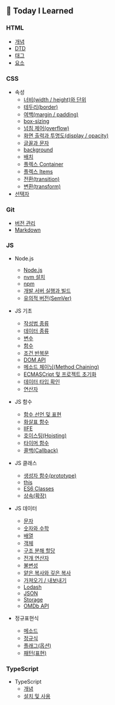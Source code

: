 ## 📝 Today I Learned

### HTML  
  - [개념](https://github.com/plutoin/TIL/blob/master/HTML/%EA%B0%9C%EB%85%90.md)
  - [DTD](https://github.com/plutoin/TIL/blob/master/HTML/DTD.md)
  - [태그](https://github.com/plutoin/TIL/blob/master/HTML/%ED%83%9C%EA%B7%B8.md)
  - [요소](https://github.com/plutoin/TIL/blob/master/HTML/%EC%9A%94%EC%86%8C.md)


### CSS
- 속성
  - [너비(width / height)와 단위](https://github.com/plutoin/TIL/blob/master/CSS/%EC%86%8D%EC%84%B1/%EB%84%88%EB%B9%84%EC%99%80%20%EB%8B%A8%EC%9C%84.md)
  - [테두리(border)](https://github.com/plutoin/TIL/blob/master/CSS/%EC%86%8D%EC%84%B1/border.md)
  - [여백(margin / padding)](https://github.com/plutoin/TIL/blob/master/CSS/%EC%86%8D%EC%84%B1/margin%20padding.md)
  - [box-sizing](https://github.com/plutoin/TIL/blob/master/CSS/%EC%86%8D%EC%84%B1/box-sizing.md)
  - [넘침 제어(overflow)](https://github.com/plutoin/TIL/blob/master/CSS/%EC%86%8D%EC%84%B1/overflow.md)
  - [화면 출력과 투명도(display / opacity)](https://github.com/plutoin/TIL/blob/master/CSS/%EC%86%8D%EC%84%B1/display%20opacity.md)
  - [글꼴과 문자](https://github.com/plutoin/TIL/blob/master/CSS/%EC%86%8D%EC%84%B1/%EA%B8%80%EA%BC%B4%EA%B3%BC%20%EB%AC%B8%EC%9E%90.md)
  - [background](https://github.com/plutoin/TIL/blob/master/CSS/%EC%86%8D%EC%84%B1/background.md)
  - [배치](https://github.com/plutoin/TIL/blob/master/CSS/%EC%86%8D%EC%84%B1/%EB%B0%B0%EC%B9%98.md)
  - [플렉스 Container](https://github.com/plutoin/TIL/blob/master/CSS/%EC%86%8D%EC%84%B1/%ED%94%8C%EB%A0%89%EC%8A%A4%20Container.md)
  - [플렉스 Items](https://github.com/plutoin/TIL/blob/master/CSS/%EC%86%8D%EC%84%B1/%ED%94%8C%EB%A0%89%EC%8A%A4%20Items.md)
  - [전환(transition)](https://github.com/plutoin/TIL/blob/master/CSS/%EC%86%8D%EC%84%B1/transition.md)
  - [변환(transform)](https://github.com/plutoin/TIL/blob/master/CSS/%EC%86%8D%EC%84%B1/transform%20perspective.md)
- [선택자](https://github.com/plutoin/TIL/blob/master/CSS/%EC%84%A0%ED%83%9D%EC%9E%90.md)
  


### Git
  - [버전 관리](https://github.com/plutoin/TIL/blob/master/Git/%EB%B2%84%EC%A0%84%20%EA%B4%80%EB%A6%AC.md)
  - [Markdown](https://github.com/plutoin/TIL/blob/master/Git/Markdown.md)


### JS

- Node.js
  - [Node.js](https://github.com/plutoin/TIL/blob/master/JS/Node.js/Node.md)
  - [nvm 설치](https://github.com/plutoin/TIL/blob/master/JS/Node.js/nvm%20%EC%84%A4%EC%B9%98.md)
  - [npm](https://github.com/plutoin/TIL/blob/master/JS/Node.js/npm.md)
  - [개발 서버 실행과 빌드](https://github.com/plutoin/TIL/blob/master/JS/Node.js/%EA%B0%9C%EB%B0%9C%20%EC%84%9C%EB%B2%84%20%EC%8B%A4%ED%96%89%EA%B3%BC%20%EB%B9%8C%EB%93%9C.md)
  - [유의적 버전(SemVer)](https://github.com/plutoin/TIL/blob/master/JS/Node.js/%EC%9C%A0%EC%9D%98%EC%A0%81%20%EB%B2%84%EC%A0%84.md)

- JS 기초
  - [작성법 종류](https://github.com/plutoin/TIL/blob/master/JS/JS%20%EA%B8%B0%EC%B4%88/%EC%9E%91%EC%84%B1%EB%B2%95%20%EC%A2%85%EB%A5%98.md)
  - [데이터 종류](https://github.com/plutoin/TIL/blob/master/JS/JS%20%EA%B8%B0%EC%B4%88/%EB%8D%B0%EC%9D%B4%ED%84%B0%20%EC%A2%85%EB%A5%98.md)
  - [변수](https://github.com/plutoin/TIL/blob/master/JS/JS%20%EA%B8%B0%EC%B4%88/%EB%B3%80%EC%88%98.md)
  - [함수](https://github.com/plutoin/TIL/blob/master/JS/JS%20%EA%B8%B0%EC%B4%88/%ED%95%A8%EC%88%98.md)
  - [조건 반복문](https://github.com/plutoin/TIL/blob/master/JS/JS%20%EA%B8%B0%EC%B4%88/%EC%A1%B0%EA%B1%B4%20%EB%B0%98%EB%B3%B5%EB%AC%B8.md)
  - [DOM API](https://github.com/plutoin/TIL/blob/master/JS/JS%20%EA%B8%B0%EC%B4%88/DOM%20API.md)
  - [메소드 체이닝(Method Chaining)](https://github.com/plutoin/TIL/blob/master/JS/JS%20%EA%B8%B0%EC%B4%88/Method%20Chaining.md)
  - [ECMASCript 및 프로젝트 초기화](https://github.com/plutoin/TIL/blob/master/JS/JS%20%EA%B8%B0%EC%B4%88/ECMAScript%20%EB%B0%8F%20%ED%94%84%EB%A1%9C%EC%A0%9D%ED%8A%B8%20%EC%B4%88%EA%B8%B0%ED%99%94.md)
  - [데이터 타입 확인](https://github.com/plutoin/TIL/blob/master/JS/JS%20%EA%B8%B0%EC%B4%88/%EB%8D%B0%EC%9D%B4%ED%84%B0%20%ED%83%80%EC%9E%85%20%ED%99%95%EC%9D%B8.md)
  - [연산자](https://github.com/plutoin/TIL/blob/master/JS/JS%20%EA%B8%B0%EC%B4%88/%EC%97%B0%EC%82%B0%EC%9E%90.md)

- JS 함수
  - [함수 선언 및 표현](https://github.com/plutoin/TIL/blob/master/JS/JS%20%ED%95%A8%EC%88%98/%ED%95%A8%EC%88%98%20%EC%84%A0%EC%96%B8%20%EB%B0%8F%20%ED%91%9C%ED%98%84.md)
  - [화살표 함수](https://github.com/plutoin/TIL/blob/master/JS/JS%20%ED%95%A8%EC%88%98/%ED%99%94%EC%82%B4%ED%91%9C%20%ED%95%A8%EC%88%98.md)
  - [IIFE](https://github.com/plutoin/TIL/blob/master/JS/JS%20%ED%95%A8%EC%88%98/IIFE.md)
  - [호이스팅(Hoisting)](https://github.com/plutoin/TIL/blob/master/JS/JS%20%ED%95%A8%EC%88%98/%ED%98%B8%EC%9D%B4%EC%8A%A4%ED%8C%85(Hoisting).md)
  - [타이머 함수](https://github.com/plutoin/TIL/blob/master/JS/JS%20%ED%95%A8%EC%88%98/%ED%83%80%EC%9D%B4%EB%A8%B8%20%ED%95%A8%EC%88%98.md)
  - [콜백(Callback)](https://github.com/plutoin/TIL/blob/master/JS/JS%20%ED%95%A8%EC%88%98/%EC%BD%9C%EB%B0%B1(Callback).md)

- JS 클래스
  - [생성자 함수(prototype)](https://github.com/plutoin/TIL/blob/master/JS/JS%20%ED%81%B4%EB%9E%98%EC%8A%A4/%EC%83%9D%EC%84%B1%EC%9E%90%20%ED%95%A8%EC%88%98(prototype).md)
  - [this](https://github.com/plutoin/TIL/blob/master/JS/JS%20%ED%81%B4%EB%9E%98%EC%8A%A4/this.md)
  - [ES6 Classes](https://github.com/plutoin/TIL/blob/master/JS/JS%20%ED%81%B4%EB%9E%98%EC%8A%A4/ES6%20Classes.md)
  - [상속(확장)](https://github.com/plutoin/TIL/blob/master/JS/JS%20%ED%81%B4%EB%9E%98%EC%8A%A4/%EC%83%81%EC%86%8D(%ED%99%95%EC%9E%A5).md)

- JS 데이터
  - [문자](https://github.com/plutoin/TIL/blob/master/JS/JS%20%EB%8D%B0%EC%9D%B4%ED%84%B0/%EB%AC%B8%EC%9E%90.md)
  - [숫자와 수학](https://github.com/plutoin/TIL/blob/master/JS/JS%20%EB%8D%B0%EC%9D%B4%ED%84%B0/%EC%88%AB%EC%9E%90%EC%99%80%20%EC%88%98%ED%95%99.md)
  - [배열](https://github.com/plutoin/TIL/blob/master/JS/JS%20%EB%8D%B0%EC%9D%B4%ED%84%B0/%EB%B0%B0%EC%97%B4.md)
  - [객체](https://github.com/plutoin/TIL/blob/master/JS/JS%20%EB%8D%B0%EC%9D%B4%ED%84%B0/%EA%B0%9D%EC%B2%B4.md)
  - [구조 분해 할당](https://github.com/plutoin/TIL/blob/master/JS/JS%20%EB%8D%B0%EC%9D%B4%ED%84%B0/%EA%B5%AC%EC%A1%B0%20%EB%B6%84%ED%95%B4%20%ED%95%A0%EB%8B%B9.md)
  - [전개 연산자](https://github.com/plutoin/TIL/blob/master/JS/JS%20%EB%8D%B0%EC%9D%B4%ED%84%B0/%EC%A0%84%EA%B0%9C%20%EC%97%B0%EC%82%B0%EC%9E%90.md)
  - [불변성](https://github.com/plutoin/TIL/blob/master/JS/JS%20%EB%8D%B0%EC%9D%B4%ED%84%B0/%EB%B6%88%EB%B3%80%EC%84%B1.md)
  - [얕은 복사와 깊은 복사](https://github.com/plutoin/TIL/blob/master/JS/JS%20%EB%8D%B0%EC%9D%B4%ED%84%B0/%EC%96%95%EC%9D%80%20%EB%B3%B5%EC%82%AC%EC%99%80%20%EA%B9%8A%EC%9D%80%20%EB%B3%B5%EC%82%AC.md)
  - [가져오기 / 내보내기](https://github.com/plutoin/TIL/blob/master/JS/JS%20%EB%8D%B0%EC%9D%B4%ED%84%B0/%EA%B0%80%EC%A0%B8%EC%98%A4%EA%B8%B0%20%EB%82%B4%EB%B3%B4%EB%82%B4%EA%B8%B0.md)
  - [Lodash](https://github.com/plutoin/TIL/blob/master/JS/JS%20%EB%8D%B0%EC%9D%B4%ED%84%B0/Lodash.md)
  - [JSON](https://github.com/plutoin/TIL/blob/master/JS/JS%20%EB%8D%B0%EC%9D%B4%ED%84%B0/JSON.md)
  - [Storage](https://github.com/plutoin/TIL/blob/master/JS/JS%20%EB%8D%B0%EC%9D%B4%ED%84%B0/Storage.md)
  - [OMDb API](https://github.com/plutoin/TIL/blob/master/JS/JS%20%EB%8D%B0%EC%9D%B4%ED%84%B0/OMDb%20API.md)

- 정규표현식
  - [메소드](https://github.com/plutoin/TIL/blob/master/JS/%EC%A0%95%EA%B7%9C%ED%91%9C%ED%98%84%EC%8B%9D/%EB%A9%94%EC%86%8C%EB%93%9C.md)
  - [정규식](https://github.com/plutoin/TIL/blob/master/JS/%EC%A0%95%EA%B7%9C%ED%91%9C%ED%98%84%EC%8B%9D/%EC%A0%95%EA%B7%9C%EC%8B%9D.md)
  - [플래그(옵션)](https://github.com/plutoin/TIL/blob/master/JS/%EC%A0%95%EA%B7%9C%ED%91%9C%ED%98%84%EC%8B%9D/%ED%94%8C%EB%9E%98%EA%B7%B8(%EC%98%B5%EC%85%98).md)
  - [패턴(표현)](https://github.com/plutoin/TIL/blob/master/JS/%EC%A0%95%EA%B7%9C%ED%91%9C%ED%98%84%EC%8B%9D/%ED%8C%A8%ED%84%B4(%ED%91%9C%ED%98%84).md)


### TypeScript

  - TypeScript
    - [개념](https://github.com/plutoin/TIL/blob/master/TypeScript/%EA%B0%9C%EB%85%90.md)
    - [설치 및 사용](https://github.com/plutoin/TIL/blob/master/TypeScript/%EC%84%A4%EC%B9%98%20%EB%B0%8F%20%EC%82%AC%EC%9A%A9.md)